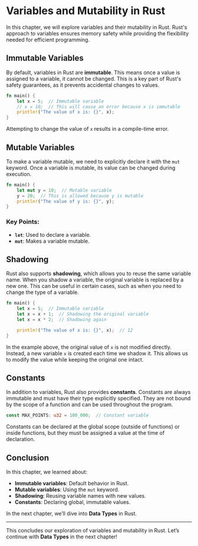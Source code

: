# Variables and Mutability in Rust

In this chapter, we will explore variables and their mutability in Rust. Rust's approach to variables ensures memory safety while providing the flexibility needed for efficient programming.

## Immutable Variables

By default, variables in Rust are **immutable**. This means once a value is assigned to a variable, it cannot be changed. This is a key part of Rust's safety guarantees, as it prevents accidental changes to values.

```rust
fn main() {
    let x = 5;  // Immutable variable
    // x = 10;  // This will cause an error because x is immutable
    println!("The value of x is: {}", x);
}
```

Attempting to change the value of `x` results in a compile-time error.

## Mutable Variables

To make a variable mutable, we need to explicitly declare it with the `mut` keyword. Once a variable is mutable, its value can be changed during execution.

```rust
fn main() {
    let mut y = 10;  // Mutable variable
    y = 20;  // This is allowed because y is mutable
    println!("The value of y is: {}", y);
}
```

### Key Points:

- **`let`**: Used to declare a variable.
- **`mut`**: Makes a variable mutable.

## Shadowing

Rust also supports **shadowing**, which allows you to reuse the same variable name. When you shadow a variable, the original variable is replaced by a new one. This can be useful in certain cases, such as when you need to change the type of a variable.

```rust
fn main() {
    let x = 5;  // Immutable variable
    let x = x + 1;  // Shadowing the original variable
    let x = x * 2;  // Shadowing again

    println!("The value of x is: {}", x);  // 12
}
```

In the example above, the original value of `x` is not modified directly. Instead, a new variable `x` is created each time we shadow it. This allows us to modify the value while keeping the original one intact.

## Constants

In addition to variables, Rust also provides **constants**. Constants are always immutable and must have their type explicitly specified. They are not bound by the scope of a function and can be used throughout the program.

```rust
const MAX_POINTS: u32 = 100_000;  // Constant variable
```

Constants can be declared at the global scope (outside of functions) or inside functions, but they must be assigned a value at the time of declaration.

## Conclusion

In this chapter, we learned about:

- **Immutable variables**: Default behavior in Rust.
- **Mutable variables**: Using the `mut` keyword.
- **Shadowing**: Reusing variable names with new values.
- **Constants**: Declaring global, immutable values.

In the next chapter, we’ll dive into **Data Types** in Rust.

---

This concludes our exploration of variables and mutability in Rust. Let’s continue with **Data Types** in the next chapter!
